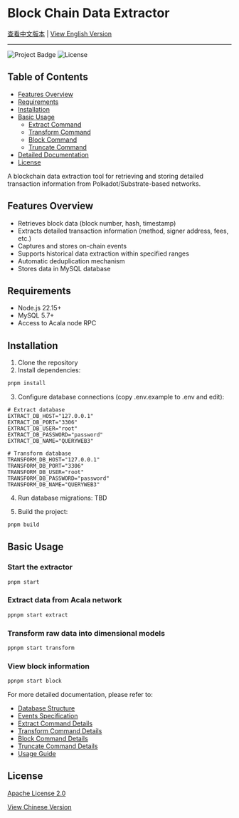 # Block Chain Data Extractor

[查看中文版本](README_cn.md) | [View English Version](#)

---

![Project Badge](https://img.shields.io/badge/Blockchain-Data-blue)
![License](https://img.shields.io/badge/License-Apache%202.0-green)

## Table of Contents
- [Features Overview](#features-overview)
- [Requirements](#requirements)
- [Installation](#installation)
- [Basic Usage](#basic-usage)
  - [Extract Command](doc/cn/transform_command.md)
  - [Transform Command](doc/cn/transform_command.md)
  - [Block Command](doc/cn/block_command.md)
  - [Truncate Command](doc/cn/tuncate_command.md)
- [Detailed Documentation](#detailed-documentation)
- [License](#license)

A blockchain data extraction tool for retrieving and storing detailed transaction information from Polkadot/Substrate-based networks.

## Features Overview

- Retrieves block data (block number, hash, timestamp)
- Extracts detailed transaction information (method, signer address, fees, etc.)
- Captures and stores on-chain events
- Supports historical data extraction within specified ranges
- Automatic deduplication mechanism
- Stores data in MySQL database

## Requirements

- Node.js 22.15+
- MySQL 5.7+
- Access to Acala node RPC

## Installation

1. Clone the repository
2. Install dependencies:
```bash
pnpm install
```

3. Configure database connections (copy .env.example to .env and edit):
```env
# Extract database
EXTRACT_DB_HOST="127.0.0.1"
EXTRACT_DB_PORT="3306"
EXTRACT_DB_USER="root"
EXTRACT_DB_PASSWORD="password"
EXTRACT_DB_NAME="QUERYWEB3"

# Transform database 
TRANSFORM_DB_HOST="127.0.0.1"
TRANSFORM_DB_PORT="3306"
TRANSFORM_DB_USER="root"
TRANSFORM_DB_PASSWORD="password"
TRANSFORM_DB_NAME="QUERYWEB3"
```

4. Run database migrations:
TBD

5. Build the project:
```bash
pnpm build
```

## Basic Usage

### Start the extractor
```bash
pnpm start
```

### Extract data from Acala network
```bash
ppnpm start extract
```

### Transform raw data into dimensional models
```bash
ppnpm start transform
```

### View block information
```bash
ppnpm start block
```

For more detailed documentation, please refer to:
- [Database Structure](doc/en/database.md)
- [Events Specification](doc/en/events.md)  
- [Extract Command Details](doc/en/extract_command.md)
- [Transform Command Details](doc/en/transform_command.md)
- [Block Command Details](doc/en/block_command.md)
- [Truncate Command Details](doc/en/truncate_command.md)
- [Usage Guide](doc/en/usage.md)

## License

[Apache License 2.0](LICENSE)

[View Chinese Version](README_cn.md)
